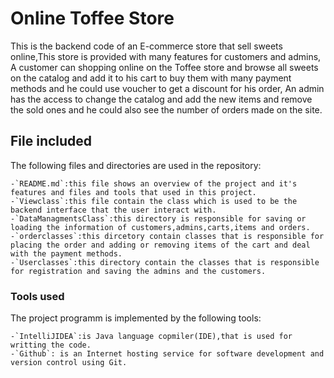 # Online Toffee Store
This is the backend code of an E-commerce store that sell sweets online,This store is provided with many features for customers and admins,
A customer can shopping online on the Toffee store and browse all sweets on the catalog and add it to his cart to buy them with many payment methods and he could use voucher to get a discount for his order,
An admin has the access to change the catalog and add the new items and remove the sold ones and he could also see the number of orders made on the site.
## File included
The following files and directories are used in the repository:
```
-`README.md`:this file shows an overview of the project and it's features and files and tools that used in this project.
-`Viewclass`:this file contain the class which is used to be the backend interface that the user interact with.
-`DataManagmentsClass`:this directory is responsible for saving or loading the information of customers,admins,carts,items and orders. 
-`orderclasses`:this dircetory contain classes that is responsible for placing the order and adding or removing items of the cart and deal with the payment methods.
-`Userclasses`:this directory contain the classes that is responsible for registration and saving the admins and the customers.
```
### Tools used
The project programm is implemented by the following tools:
```
-`IntelliJIDEA`:is Java language copmiler(IDE),that is used for writting the code.
-`Github`: is an Internet hosting service for software development and version control using Git.
```
